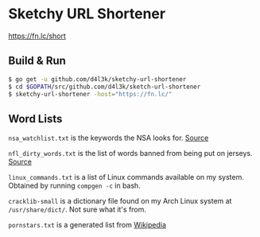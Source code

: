 # Sketchy URL Shortener

https://fn.lc/short

## Build & Run

```sh
$ go get -u github.com/d4l3k/sketchy-url-shortener
$ cd $GOPATH/src/github.com/d4l3k/sketch-url-shortener
$ sketchy-url-shortener -host="https://fn.lc/"
```

## Word Lists
`nsa_watchlist.txt` is the keywords the NSA looks for. [Source](http://www.businessinsider.com/nsa-prism-keywords-for-domestic-spying-2013-6)

`nfl_dirty_words.txt` is the list of words banned from being put on jerseys. [Source](http://www.infochimps.com/datasets/list-of-dirty-obscene-banned-and-otherwise-unacceptable-words)

`linux_commands.txt` is a list of Linux commands available on my system. Obtained by running `compgen -c` in bash.

`cracklib-small` is a dictionary file found on my Arch Linux system at `/usr/share/dict/`. Not sure what it's from.

`pornstars.txt` is a generated list from [Wikipedia](https://en.wikipedia.org/wiki/List_of_pornographic_actresses_by_decade)

